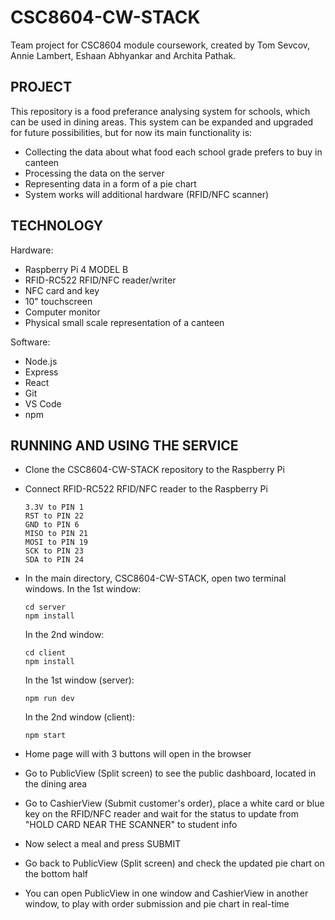 # CSC8604-CW-STACK
Team project for CSC8604 module coursework, created by Tom Sevcov, Annie Lambert, Eshaan Abhyankar and Archita Pathak.


## PROJECT
This repository is a food preferance analysing system for schools, which can be used in dining
areas. This system can be expanded and upgraded for future possibilities, but for now its main
functionality is:
* Collecting the data about what food each school grade prefers to buy in canteen
* Processing the data on the server
* Representing data in a form of a pie chart
* System works will additional hardware (RFID/NFC scanner)


## TECHNOLOGY
Hardware:
* Raspberry Pi 4 MODEL B
* RFID-RC522 RFID/NFC reader/writer
* NFC card and key
* 10" touchscreen
* Computer monitor
* Physical small scale representation of a canteen

Software:
* Node.js
* Express
* React
* Git
* VS Code
* npm


## RUNNING AND USING THE SERVICE
* Clone the CSC8604-CW-STACK repository to the Raspberry Pi
* Connect RFID-RC522 RFID/NFC reader to the Raspberry Pi
    ```
    3.3V to PIN 1
    RST to PIN 22
    GND to PIN 6
    MISO to PIN 21
    MOSI to PIN 19
    SCK to PIN 23
    SDA to PIN 24
    ```

* In the main directory, CSC8604-CW-STACK, open two terminal windows. In the 1st window:
    ```
    cd server
    npm install
    ```

    In the 2nd window:
    ```
    cd client
    npm install
    ```

    In the 1st window (server):
    ```
    npm run dev
    ```

    In the 2nd window (client):
    ```
    npm start
    ```

* Home page will with 3 buttons will open in the browser
* Go to PublicView (Split screen) to see the public dashboard, located in the dining area
* Go to CashierView (Submit customer's order), place a white card or blue key on the RFID/NFC
reader and wait for the status to update from "HOLD CARD NEAR THE SCANNER" to student info
* Now select a meal and press SUBMIT
* Go back to PublicView (Split screen) and check the updated pie chart on the bottom half
* You can open PublicView in one window and CashierView in another window, to play with order
submission and pie chart in real-time
